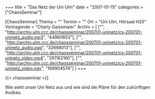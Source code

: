 +++
title = "Das Netz der Uni Ulm"
date = "2007-01-15"
categories = ["ChaosSeminar"]

[ChaosSeminar]
Thema = ""
Termin = ""
Ort = "Uni Ulm, Hörsaal H20"
Vortragende = "Charly Gaissmaier"
Archiv = [
	["", "http://archiv.ulm.ccc.de/chaosseminar/200701-uninetz/cs-200701-uninetz_audio.mp3", "44960653"],
	["", "http://archiv.ulm.ccc.de/chaosseminar/200701-uninetz/cs-200701-uninetz_audio.ogg", "32698013"],
	["", "http://archiv.ulm.ccc.de/chaosseminar/200701-uninetz/cs-200701-uninetz_video.mp4", "291162160"],
	["", "http://archiv.ulm.ccc.de/chaosseminar/200701-uninetz/cs-200701-uninetz_video.ogv", "166904576"]
	]
+++

{{< chaosseminar >}}

Wie sieht unser Uni Netz aus und wie sind die Pläne für den zukünftigen Ausbau.
